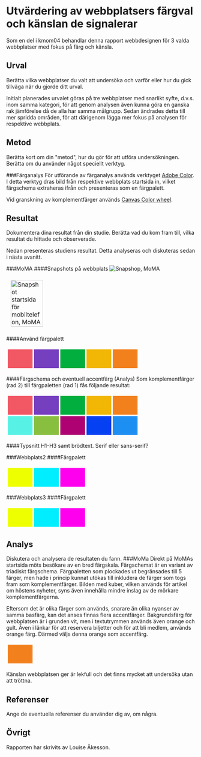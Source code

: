 Utvärdering av webbplatsers färgval och känslan de signalerar
=======================

Som en del i kmom04 behandlar denna rapport webbdesignen för 3 valda webbplatser med fokus på färg och känsla.

Urval
-----------------------

Berätta vilka webbplatser du valt att undersöka och varför eller hur du gick tillväga när du gjorde ditt urval.

Initialt planerades urvalet göras på tre webbplatser med snarlikt syfte, d.v.s. inom samma kategori, för att genom analysen även kunna göra en ganska rak jämförelse då de alla har samma målgrupp. Sedan ändrades detta till mer spridda områden, för att därigenom lägga mer fokus på analysen för respektive webbplats.

Metod
-----------------------

Berätta kort om din "metod", hur du gör för att utföra undersökningen. Berätta om du använder något speciellt verktyg.

###Färganalys
För utförande av färganalys används verktyget [Adobe Color](https://color.adobe.com/sv/create/image "Adobe Color"). I detta verktyg dras bild från respektive webbplats startsida in, vilket färgschema extraheras ifrån och presenteras som en färgpalett.

Vid granskning av komplementfärger används [Canvas Color wheel](https://www.canva.com/colors/color-wheel/ "Canva Color wheel").

Resultat
-----------------------

Dokumentera dina resultat från din studie. Berätta vad du kom fram till, vilka resultat du hittade och observerade.

Nedan presenteras studiens resultat. Detta analyseras och diskuteras sedan i nästa avsnitt.

###MoMA
####Snapshots på webbplats
![Snapshop, MoMA](%assets_url%/img/analysis/view_moma.png "Snapshot startsida, MoMA")

<table style="border-spacing: 4px; border-collapse: separate">
<tr>
<td>
<img src="%assets_url%/img/analysis/viewPhone_moma.png" alt="Snapshot startsida för mobiltelefon, MoMA" style="height: 50%; width: 50%;">
</tr>
</table>



####Använd färgpalett
<table style="border-spacing: 4px; border-collapse: separate">
<tr>
<td style="height: 50px; width: 50px; background-color: #F25764">
<td style="height: 50px; width: 50px; background-color: #753FBF">
<td style="height: 50px; width: 50px; background-color: #02AE3E">
<td style="height: 50px; width: 50px; background-color: #F2B705">
<td style="height: 50px; width: 50px; background-color: #F2811D">
</tr>
</table>

####Färgschema och eventuell accentfärg (Analys)
Som komplementfärger (rad 2) till färgpaletten (rad 1) fås följande resultat:
<table style="border-spacing: 4px; border-collapse: separate">
<tr>
<td style="height: 50px; width: 50px; background-color: #F25764">
<td style="height: 50px; width: 50px; background-color: #753FBF">
<td style="height: 50px; width: 50px; background-color: #02AE3E">
<td style="height: 50px; width: 50px; background-color: #F2B705">
<td style="height: 50px; width: 50px; background-color: #F2811D">
</tr><tr>
<td style="height: 50px; width: 50px; background-color: #57F2E5">
<td style="height: 50px; width: 50px; background-color: #89BF3F">
<td style="height: 50px; width: 50px; background-color: #AE0272">
<td style="height: 50px; width: 50px; background-color: #0540F2">
<td style="height: 50px; width: 50px; background-color: #1D8EF2">
</tr>
</table>

####Typsnitt
H1-H3 samt brödtext. Serif eller sans-serif?

###Webbplats2
####Färgpalett
<table style="border-spacing: 4px; border-collapse: separate">
<tr>
<td style="height: 50px; width: 50px; background-color: #ef0">
<td style="height: 50px; width: 50px; background-color: #0ef">
<td style="height: 50px; width: 50px; background-color: #f0e">
</tr>
</table>

###Webbplats3
####Färgpalett
<table style="border-spacing: 4px; border-collapse: separate">
<tr>
<td style="height: 50px; width: 50px; background-color: #ef0">
<td style="height: 50px; width: 50px; background-color: #0ef">
<td style="height: 50px; width: 50px; background-color: #f0e">
</tr>
</table>


Analys
-----------------------
Diskutera och analysera de resultaten du fann.
###MoMa
Direkt på MoMAs startsida möts besökare av en bred färgskala. Färgschemat är en variant av triadiskt färgschema. Färgpaletten som plockades ut begränsades till 5 färger, men hade i princip kunnat utökas till inkludera de färger som togs fram som komplementfärger. Bilden med kuber, vilken används för artikel om höstens nyheter, syns även innehålla mindre inslag av de mörkare komplementfärgerna.

Eftersom det är olika färger som används, snarare än olika nyanser av samma basfärg, kan det anses finnas flera accentfärger. Bakgrundsfärg för webbplatsen är i grunden vit, men i textutrymmen används även orange och gult. Även i länkar för att reservera biljetter och för att bli medlem, används orange färg. Därmed väljs denna orange som accentfärg.
<table style="border-spacing: 4px; border-collapse: separate">
<tr>
<td style="height: 50px; width: 50px; background-color: #F2811D">
</tr>
</table>

Känslan webbplatsen ger är lekfull och det finns mycket att undersöka utan att tröttna.

Referenser
-----------------------

Ange de eventuella referenser du använder dig av, om några.

Övrigt
-----------------------
Rapporten har skrivits av Louise Åkesson.
